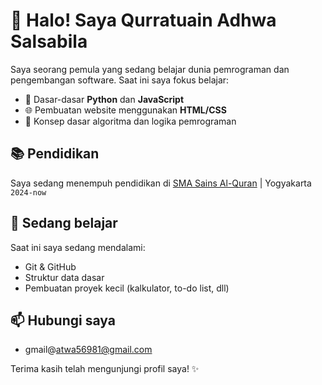 # 👋 Halo! Saya Qurratuain Adhwa Salsabila

Saya seorang pemula yang sedang belajar dunia pemrograman dan pengembangan software. Saat ini saya fokus belajar:

- 🔧 Dasar-dasar **Python** dan **JavaScript**
- 🌐 Pembuatan website menggunakan **HTML/CSS**
- 🧠 Konsep dasar algoritma dan logika pemrograman

## 📚 Pendidikan
Saya sedang menempuh pendidikan di  [SMA Sains Al-Quran](https://www.instagram.com/smasainsalquran/) | Yogyakarta `2024-now`


## 🌱 Sedang belajar
Saat ini saya sedang mendalami:
- Git & GitHub
- Struktur data dasar
- Pembuatan proyek kecil (kalkulator, to-do list, dll)

## 📫 Hubungi saya
- gmail@atwa56981@gmail.com

Terima kasih telah mengunjungi profil saya! ✨
